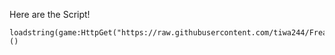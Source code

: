 Here are the Script! 
```
loadstring(game:HttpGet("https://raw.githubusercontent.com/tiwa244/FreakBypass/refs/heads/main/FreakBypasserV1.lua"))()
```
